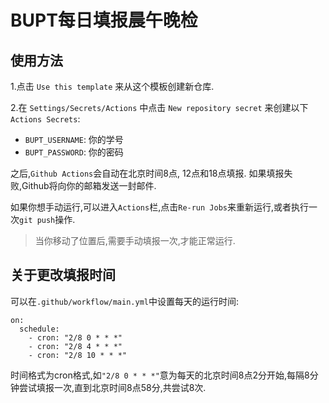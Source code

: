 # BUPT每日填报晨午晚检

## 使用方法

1.点击 `Use this template` 来从这个模板创建新仓库.

2.在 `Settings/Secrets/Actions` 中点击 `New repository secret` 来创建以下`Actions Secrets`:

- `BUPT_USERNAME`: 你的学号
- `BUPT_PASSWORD`: 你的密码

之后,`Github Actions`会自动在北京时间8点, 12点和18点填报. 如果填报失败,Github将向你的邮箱发送一封邮件.

如果你想手动运行,可以进入`Actions`栏,点击`Re-run Jobs`来重新运行,或者执行一次`git push`操作.

> 当你移动了位置后,需要手动填报一次,才能正常运行.

## 关于更改填报时间

可以在`.github/workflow/main.yml`中设置每天的运行时间:

```
on:
  schedule:
    - cron: "2/8 0 * * *"
    - cron: "2/8 4 * * *"
    - cron: "2/8 10 * * *"
```
时间格式为cron格式,如`"2/8 0 * * *"`意为每天的北京时间8点2分开始,每隔8分钟尝试填报一次,直到北京时间8点58分,共尝试8次.
